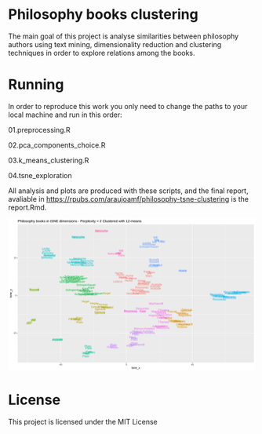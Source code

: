 
# Philosophy books clustering

The main goal of this project is analyse similarities between philosophy authors using  text mining, dimensionality reduction and clustering techniques in order to explore relations among the books. 

# Running

In order to reproduce this work you only need to change the paths to your local machine and run in this order:

01.preprocessing.R

02.pca_components_choice.R

03.k_means_clustering.R

04.tsne_exploration

All analysis and plots are produced with these scripts, and the final report, avaliable in https://rpubs.com/araujoamf/philosophy-tsne-clustering is the report.Rmd.

![Clustered](philosophy_clustered.png)

# License

This project is licensed under the MIT License 
